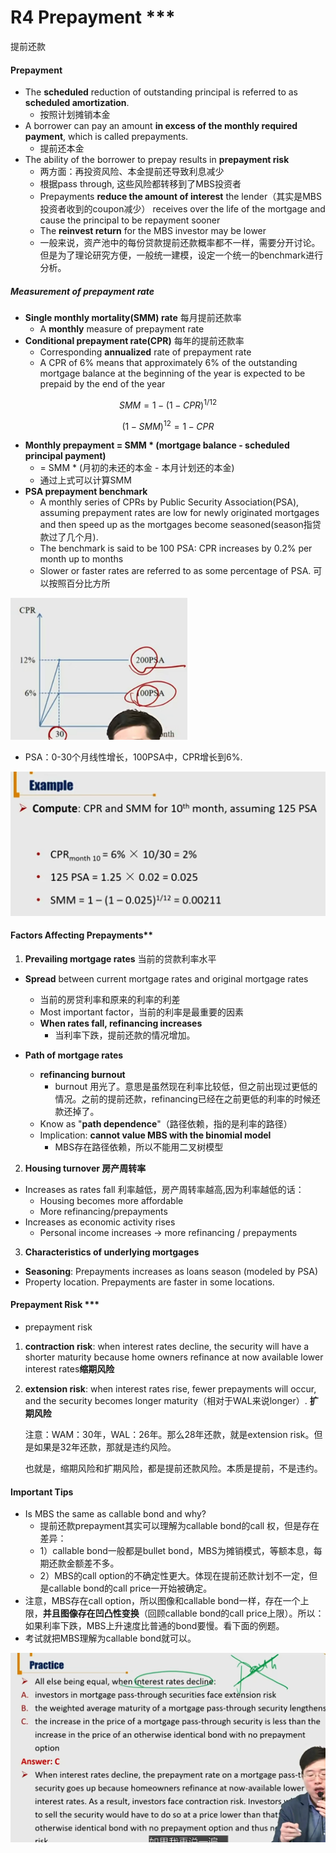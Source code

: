# R4 Prepayment \*\*\*

提前还款

#### Prepayment

- The **scheduled** reduction of outstanding principal is referred to as **scheduled amortization**. 
  - 按照计划摊销本金
- A borrower can pay an amount **in excess of the monthly required payment**, which is called prepayments.
  - 提前还本金
- The ability of the borrower to prepay results in **prepayment risk** 
  - 两方面：再投资风险、本金提前还导致利息减少
  - 根据pass through, 这些风险都转移到了MBS投资者
  - Prepayments **reduce the amount of interest** the lender（其实是MBS投资者收到的coupon减少） receives over the life of the mortgage and cause the principal to be repayment sooner
  - The **reinvest return** for the MBS investor may be lower
  - 一般来说，资产池中的每份贷款提前还款概率都不一样，需要分开讨论。但是为了理论研究方便，一般统一建模，设定一个统一的benchmark进行分析。

##### Measurement of prepayment rate

- **Single monthly mortality(SMM) rate** 每月提前还款率
  - A **monthly** measure of prepayment rate
- **Conditional prepayment rate(CPR)**  每年的提前还款率
  - Corresponding **annualized** rate of prepayment rate
  - A CPR of 6% means that approximately 6% of the outstanding mortgage balance at the beginning of the year is expected to be prepaid by the end of the year

$$
SMM = 1 - (1 - CPR)^{1/12}
$$

$$
(1-SMM)^{12}=1-CPR
$$



- **Monthly prepayment = SMM \* (mortgage balance - scheduled principal payment)** 
  - = SMM \* (月初的未还的本金 - 本月计划还的本金)
  - 通过上式可以计算SMM
- **PSA prepayment benchmark**
  - A monthly series of CPRs by Public Security Association(PSA), assuming prepayment rates are low for newly originated mortgages and then speed up as the mortgages become seasoned(season指贷款过了几个月).
  - The benchmark is said to be 100 PSA: CPR increases by 0.2% per month up to months
  - Slower or faster rates are referred to as some percentage of PSA. 可以按照百分比方所

<img src="./image-20230614200022311.png" alt="image-20230614200022311" style="zoom:40%;" />

- PSA：0-30个月线性增长，100PSA中，CPR增长到6%.

<img src="./image-20230614200141582.png" alt="image-20230614200141582" style="zoom:50%;" />

#### Factors Affecting Prepayments\*\*

1. **Prevailing mortgage rates** 当前的贷款利率水平

- **Spread** between current mortgage rates and original mortgage rates
  - 当前的房贷利率和原来的利率的利差
  - Most important factor，当前的利率是最重要的因素
  - **When rates fall, refinancing increases**
    - 当利率下跌，提前还款的情况增加。

- **Path of mortgage rates**
  - **refinancing burnout**
    - burnout 用光了。意思是虽然现在利率比较低，但之前出现过更低的情况。之前的提前还款，refinancing已经在之前更低的利率的时候还款还掉了。
  - Know as "**path dependence**"（路径依赖，指的是利率的路径）
  - Implication: **cannot value MBS with the binomial model**
    - MBS存在路径依赖，所以不能用二叉树模型

2. **Housing turnover 房产周转率**

- Increases as rates fall 利率越低，房产周转率越高,因为利率越低的话：
  - Housing becomes more affordable
  - More refinancing/prepayments
- Increases as economic activity rises 
  - Personal income increases -> more refinancing / prepayments

3. **Characteristics of underlying mortgages**

- **Seasoning**: Prepayments increases as loans season (modeled by PSA)
- Property location. Prepayments are faster in some locations.

#### Prepayment Risk \*\*\*

-  prepayment risk

  1. **contraction risk**: when interest rates decline, the security will have a shorter maturity because home owners refinance at now available lower interest rates**缩期风险**

  2. **extension risk**: when interest rates rise, fewer prepayments will occur, and the security becomes longer maturity（相对于WAL来说longer）. **扩期风险**

     注意：WAM：30年，WAL：26年。那么28年还款，就是extension risk。但是如果是32年还款，那就是违约风险。

     也就是，缩期风险和扩期风险，都是提前还款风险。本质是提前，不是违约。

#### Important Tips

- Is MBS the same as callable bond and why?
  - 提前还款prepayment其实可以理解为callable bond的call 权，但是存在差异：
  - 1）callable bond一般都是bullet bond，MBS为摊销模式，等额本息，每期还款金额差不多。
  - 2）MBS的call option的不确定性更大。体现在提前还款计划不一定，但是callable bond的call price一开始被确定。
- 注意，MBS存在call option，所以图像和callable bond一样，存在一个上限，**并且图像存在凹凸性变换**（回顾callable bond的call price上限）。所以：如果利率下跌，MBS上升速度比普通的bond要慢。看下面的例题。
- 考试就把MBS理解为callable bond就可以。

![image-20230614203325186](./image-20230614203325186.png)
